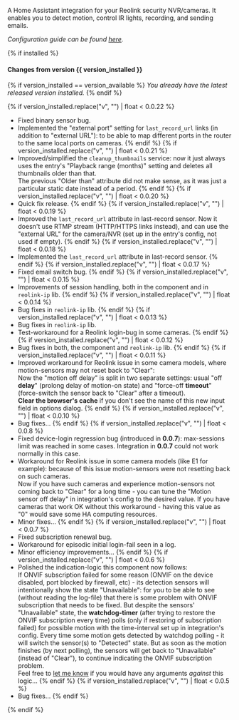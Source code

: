 A Home Assistant integration for your Reolink security NVR/cameras. It enables you to detect motion, control IR lights, recording, and sending emails.

*Configuration guide can be found [here](https://github.com/JimStar/reolink_cctv/blob/master/README.md).*


{% if installed %}

#### Changes from version {{ version_installed }}

{% if version_installed == version_available  %}
*You already have the latest released version installed.*
{% endif %}

{% if version_installed.replace("v", "") | float < 0.0.22  %}
- Fixed binary sensor bug.
- Implemented the "external port" setting for `last_record_url` links (in addition to "external URL"): to be able to map different ports in the router to the same local ports on cameras.
{% endif %}
{% if version_installed.replace("v", "") | float < 0.0.21  %}
- Improved/simplified the `cleanup_thumbnails` service: now it just always uses the entry's "Playback range (months)" setting and deletes all thumbnails older than that.  
The previous "Older than" attribute did not make sense, as it was just a particular static date instead of a period.
{% endif %}
{% if version_installed.replace("v", "") | float < 0.0.20  %}
- Quick fix release.
{% endif %}
{% if version_installed.replace("v", "") | float < 0.0.19  %}
- Improved the `last_record_url` attribute in last-record sensor. Now it doesn't use RTMP stream (HTTP/HTTPS links instead), and can use the "external URL" for the camera/NVR (set up in the entry's config, not used if empty).
{% endif %}
{% if version_installed.replace("v", "") | float < 0.0.18  %}
- Implemented the `last_record_url` attribute in last-record sensor.
{% endif %}
{% if version_installed.replace("v", "") | float < 0.0.17  %}
- Fixed email switch bug.
{% endif %}
{% if version_installed.replace("v", "") | float < 0.0.15  %}
- Improvements of session handling, both in the component and in `reolink-ip` lib.
{% endif %}
{% if version_installed.replace("v", "") | float < 0.0.14  %}
- Bug fixes in `reolink-ip` lib.
{% endif %}
{% if version_installed.replace("v", "") | float < 0.0.13  %}
- Bug fixes in `reolink-ip` lib.
- Test-workaround for a Reolink login-bug in some cameras.
{% endif %}
{% if version_installed.replace("v", "") | float < 0.0.12  %}
- Bug fixes in both, the component and `reolink-ip` lib.
{% endif %}
{% if version_installed.replace("v", "") | float < 0.0.11  %}
- Improved workaround for Reolink issue in some camera models, where motion-sensors may not reset back to "Clear":  
Now the "motion off delay" is split in two separate settings: usual "off **delay**" (prolong delay of motion-on state) and "force-off **timeout**" (force-switch the sensor back to "Clear" after a timeout).  
**Clear the browser's cache** if you don't see the name of this new input field in options dialog.
{% endif %}
{% if version_installed.replace("v", "") | float < 0.0.10  %}
- Bug fixes...
{% endif %}
{% if version_installed.replace("v", "") | float < 0.0.8  %}
- Fixed device-login regression bug (introduced in **0.0.7**): max-sessions limit was reached in some cases. Integration in **0.0.7** could not work normally in this case.
- Workaround for Reolink issue in some camera models (like E1 for example): because of this issue motion-sensors were not resetting back on such cameras.  
Now if you have such cameras and experience motion-sensors not coming back to "Clear" for a long time - you can tune the "Motion sensor off delay" in integration's config to the desired value. If you have cameras that work OK without this workaround - having this value as "0" would save some HA computing resources.
- Minor fixes...
{% endif %}
{% if version_installed.replace("v", "") | float < 0.0.7  %}
- Fixed subscription renewal bug.
- Workaround for episodic initial login-fail seen in a log.
- Minor efficiency improvements...
{% endif %}
{% if version_installed.replace("v", "") | float < 0.0.6  %}
- Polished the indication-logic this component now follows:  
If ONVIF subscription failed for some reason (ONVIF on the device disabled, port blocked by firewall, etc) - its detection sensors will intentionally show the state "Unavailable": for you to be able to see (without reading the log-file) that there is some problem with ONVIF subscription that needs to be fixed. But despite the sensors' "Unavailable" state, the **watchdog-timer** (after trying to restore the ONVIF subscription every time) polls (only if restoring of subscription failed) for possible motion with the time-interval set up in integration's config. Every time some motion gets detected by watchdog polling - it will switch the sensor(s) to "Detected" state. But as soon as the motion finishes (by next polling), the sensors will get back to "Unavailable" (instead of "Clear"), to continue indicating the ONVIF subscription problem.  
Feel free to [let me know](https://github.com/JimStar/reolink_cctv/discussions) if you would have any arguments *against* this logic...
{% endif %}
{% if version_installed.replace("v", "") | float < 0.0.5  %}
- Bug fixes...
{% endif %}

{% endif %}
